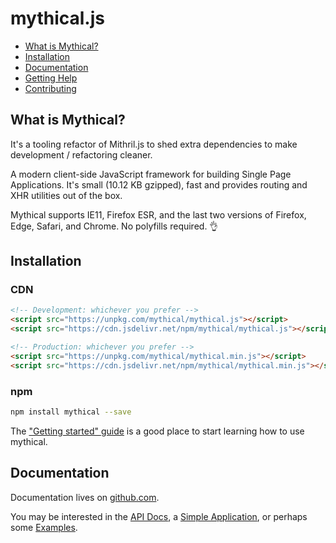 mythical.js
==========
- [What is Mythical?](#what-is-mythical)
- [Installation](#installation)
- [Documentation](#documentation)
- [Getting Help](#getting-help)
- [Contributing](#contributing)

## What is Mythical?

It's a tooling refactor of Mithril.js to shed extra dependencies to make development / refactoring cleaner.

A modern client-side JavaScript framework for building Single Page Applications. It's small (<!-- size -->10.12 KB<!-- /size --> gzipped), fast and provides routing and XHR utilities out of the box.

Mythical supports IE11, Firefox ESR, and the last two versions of Firefox, Edge, Safari, and Chrome. No polyfills required. 👌

## Installation

### CDN

```html
<!-- Development: whichever you prefer -->
<script src="https://unpkg.com/mythical/mythical.js"></script>
<script src="https://cdn.jsdelivr.net/npm/mythical/mythical.js"></script>

<!-- Production: whichever you prefer -->
<script src="https://unpkg.com/mythical/mythical.min.js"></script>
<script src="https://cdn.jsdelivr.net/npm/mythical/mythical.min.js"></script>
```

### npm

```bash
npm install mythical --save
```

The ["Getting started" guide](https://github.com/spliskin/mythical/wiki#getting-started) is a good place to start learning how to use mythical.


## Documentation

Documentation lives on [github.com](https://github.com/spliskin/mythical/wiki).

You may be interested in the [API Docs](https://github.com/spliskin/mythical/wiki#api), a [Simple Application](https://mythical.js.org/simple-application.html), or perhaps some [Examples](https://mythical.js.org/examples.html).

